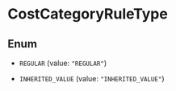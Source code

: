 

# CostCategoryRuleType

## Enum


* `REGULAR` (value: `"REGULAR"`)

* `INHERITED_VALUE` (value: `"INHERITED_VALUE"`)



